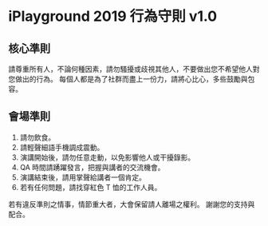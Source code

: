 # iPlayground 2019 行為守則 v1.0

## 核心準則

請尊重所有人，不論何種因素，請勿騷擾或歧視其他人，不要做出您不希望他人對您做出的行為。
每個人都是為了社群而盡上一份力，請將心比心，多些鼓勵與包容。

## 會場準則

1. 請勿飲食。
2. 請輕聲細語手機調成震動。
3. 演講開始後，請勿任意走動，以免影響他人或干擾錄影。
4. QA 時間請踴躍發言，把握與講者的交流機會。
5. 演講結束後，請用掌聲給講者一個肯定。
6. 若有任何問題，請找穿紅色 T 恤的工作人員。

若有違反準則之情事，情節重大者，大會保留請人離場之權利。
謝謝您的支持與配合。
